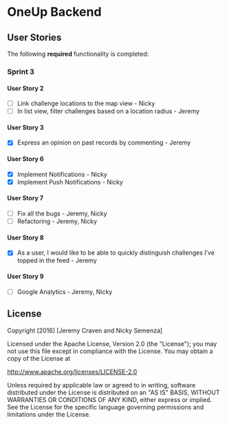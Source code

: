# OneUp Backend 

## User Stories

The following **required** functionality is completed:

### Sprint 3

#### User Story 2

- [ ] Link challenge locations to the map view - Nicky
- [ ] In list view, filter challenges based on a location radius - Jeremy

#### User Story 3

- [X] Express an opinion on past records by commenting - Jeremy

#### User Story 6

- [X] Implement Notifications - Nicky
- [X] Implement Push Notifications - Nicky

#### User Story 7

- [ ] Fix all the bugs - Jeremy, Nicky
- [ ] Refactoring - Jeremy, Nicky

#### User Story 8

- [X] As a user, I would like to be able to quickly distinguish challenges I’ve topped in the feed - Jeremy

#### User Story 9

- [ ] Google Analytics - Jeremy, Nicky

## License

Copyright [2016] [Jeremy Craven and Nicky Semenza]

Licensed under the Apache License, Version 2.0 (the "License");
you may not use this file except in compliance with the License.
You may obtain a copy of the License at

http://www.apache.org/licenses/LICENSE-2.0

Unless required by applicable law or agreed to in writing, software
distributed under the License is distributed on an "AS IS" BASIS,
WITHOUT WARRANTIES OR CONDITIONS OF ANY KIND, either express or implied.
See the License for the specific language governing permissions and
limitations under the License.

